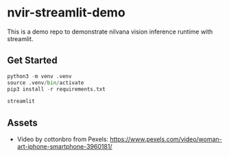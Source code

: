 # nvir-streamlit-demo

This is a demo repo to demonstrate nilvana vision inference runtime with streamlit.

## Get Started

```python
python3 -m venv .venv
source .venv/bin/activate
pip3 install -r requirements.txt

streamlit
```

## Assets

- Video by cottonbro from Pexels: https://www.pexels.com/video/woman-art-iphone-smartphone-3960181/
